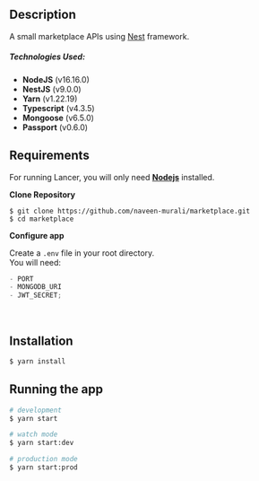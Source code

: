 ## Description

A small marketplace APIs using [Nest](https://github.com/nestjs/nest) framework.

##### Technologies Used:

-   <b>NodeJS</b> (v16.16.0)
-   <b>NestJS</b> (v9.0.0)
-   <b>Yarn</b> (v1.22.19)
-   <b>Typescript</b> (v4.3.5)
-   <b>Mongoose</b> (v6.5.0)
-   <b>Passport</b> (v0.6.0)

## **Requirements**

For running Lancer, you will only need [**Nodejs**](https://nodejs.org/en/) installed.

**Clone Repository**

    $ git clone https://github.com/naveen-murali/marketplace.git
    $ cd marketplace

**Configure app**

Create a `.env` file in your root directory.<br> You will need:

```js
- PORT 
- MONGODB_URI 
- JWT_SECRET;
```

<br>

## Installation

```bash
$ yarn install
```

## Running the app

```bash
# development
$ yarn start

# watch mode
$ yarn start:dev

# production mode
$ yarn start:prod
```
